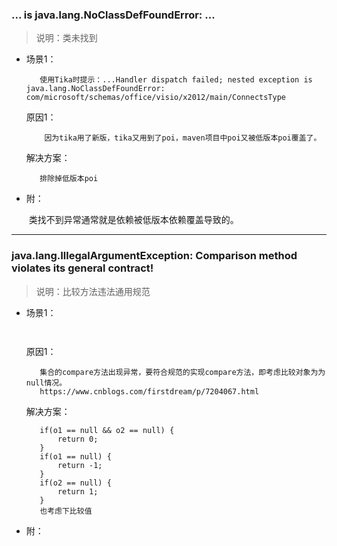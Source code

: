 ### ... is java.lang.NoClassDefFoundError: ...

>说明：类未找到
 * 场景1： 
    ```
       使用Tika时提示：...Handler dispatch failed; nested exception is java.lang.NoClassDefFoundError: com/microsoft/schemas/office/visio/x2012/main/ConnectsType
    ```
    原因1：    
    ```
        因为tika用了新版，tika又用到了poi，maven项目中poi又被低版本poi覆盖了。
    ```
    解决方案：
     ```
        排除掉低版本poi
     ```
    
 * 附： 

    ​	类找不到异常通常就是依赖被低版本依赖覆盖导致的。
- - -

### java.lang.IllegalArgumentException: Comparison method violates its general contract!  

>说明：比较方法违法通用规范
 * 场景1： 
    ```
       
    ```
    原因1：    
    ```
       集合的compare方法出现异常，要符合规范的实现compare方法，即考虑比较对象为为null情况。
       https://www.cnblogs.com/firstdream/p/7204067.html
    ```
    解决方案：
     ```
        if(o1 == null && o2 == null) {  
        	return 0;  
        }  
        if(o1 == null) {  
            return -1;  
        }  
        if(o2 == null) {  
            return 1;  
        }  
        也考虑下比较值
     ```
    
 * 附： 

    

